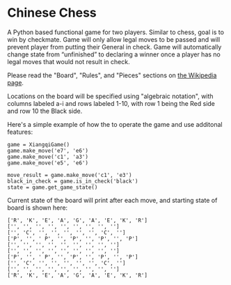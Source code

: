 # Chinese Chess
A Python based functional game for two players. Similar to chess, goal is to win by checkmate. Game will only allow legal moves to be passed and will prevent player from putting their General in check. Game will automatically change state from “unfinished” to declaring a winner once a player has no legal moves that would not result in check.

 Please read the "Board", "Rules", and "Pieces" sections on [the Wikipedia page](https://en.wikipedia.org/wiki/Xiangqi).
 
 Locations on the board will be specified using "algebraic notation", with columns labeled a-i and rows labeled 1-10, with row 1 being the Red side and row 10 the Black side.
 
 
Here's a simple example of how the to operate the game and use additonal features:
```
game = XiangqiGame()
game.make_move('e7', 'e6')
game.make_move('c1', 'a3')
game.make_move('e5', 'e6')

move_result = game.make_move('c1', 'e3')
black_in_check = game.is_in_check('black')
state = game.get_game_state()
```

Current state of the board will print after each move, and starting state of board is shown here:
```
['R', 'K', 'E', 'A', 'G', 'A', 'E', 'K', 'R']
['', '', '', '', '', '', '', '', '']
['', 'C', '', '', '', '', '', 'C', '']
['P', '', ' P', '', 'P', '', 'P', '', 'P']
['', '', '', '', '', '', '', '', '']
['', '', '', '', '', '', '', '', '']
['P', '', ' P', '', 'P', '', 'P', '', 'P']
['', 'C', '', '', '', '', '', 'C', '']
['', '', '', '', '', '', '', '', '']
['R', 'K', 'E', 'A', 'G', 'A', 'E', 'K', 'R']
```
